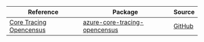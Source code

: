 | Reference | Package | Source |
|---|---|---|
|[Core Tracing Opencensus](core-tracing-opencensus-readme.md)|[azure-core-tracing-opencensus](https://pypi.org/project/azure-core-tracing-opencensus)|[GitHub](https://github.com/Azure/azure-sdk-for-python/blob/main/sdk/core/azure-core-tracing-opencensus)|
